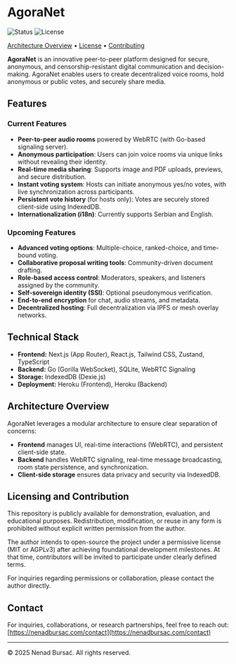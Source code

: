 # AgoraNet

![Status](https://img.shields.io/badge/status-in_development-yellow) ![License](https://img.shields.io/badge/license-custom-lightgrey)

[Architecture Overview](./docs/ARCHITECTURE.md) • [License](./LICENSE.md) • [Contributing](./docs/CONTRIBUTING.md)

**AgoraNet** is an innovative peer-to-peer platform designed for secure, anonymous, and censorship-resistant digital communication and decision-making. AgoraNet enables users to create decentralized voice rooms, hold anonymous or public votes, and securely share media.

## Features

### Current Features

- **Peer-to-peer audio rooms** powered by WebRTC (with Go-based signaling server).
- **Anonymous participation**: Users can join voice rooms via unique links without revealing their identity.
- **Real-time media sharing**: Supports image and PDF uploads, previews, and secure distribution.
- **Instant voting system**: Hosts can initiate anonymous yes/no votes, with live synchronization across participants.
- **Persistent vote history** (for hosts only): Votes are securely stored client-side using IndexedDB.
- **Internationalization (i18n)**: Currently supports Serbian and English.

### Upcoming Features

- **Advanced voting options**: Multiple-choice, ranked-choice, and time-bound voting.
- **Collaborative proposal writing tools**: Community-driven document drafting.
- **Role-based access control**: Moderators, speakers, and listeners assigned by the community.
- **Self-sovereign identity (SSI)**: Optional pseudonymous verification.
- **End-to-end encryption** for chat, audio streams, and metadata.
- **Decentralized hosting**: Full decentralization via IPFS or mesh overlay networks.

## Technical Stack

- **Frontend:** Next.js (App Router), React.js, Tailwind CSS, Zustand, TypeScript
- **Backend:** Go (Gorilla WebSocket), SQLite, WebRTC Signaling
- **Storage:** IndexedDB (Dexie.js)
- **Deployment:** Heroku (Frontend), Heroku (Backend)

## Architecture Overview

AgoraNet leverages a modular architecture to ensure clear separation of concerns:

- **Frontend** manages UI, real-time interactions (WebRTC), and persistent client-side state.
- **Backend** handles WebRTC signaling, real-time message broadcasting, room state persistence, and synchronization.
- **Client-side storage** ensures data privacy and security via IndexedDB.

## Licensing and Contribution

This repository is publicly available for demonstration, evaluation, and educational purposes. Redistribution, modification, or reuse in any form is prohibited without explicit written permission from the author.

The author intends to open-source the project under a permissive license (MIT or AGPLv3) after achieving foundational development milestones. At that time, contributors will be invited to participate under clearly defined terms.

For inquiries regarding permissions or collaboration, please contact the author directly.

## Contact

For inquiries, collaborations, or research partnerships, feel free to reach out: [https://nenadbursac.com/contact](https://nenadbursac.com/contact)

---

© 2025 Nenad Bursać. All rights reserved.
